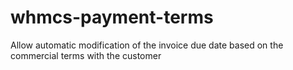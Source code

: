 # whmcs-payment-terms
Allow automatic modification of the invoice due date based on the commercial terms with the customer
